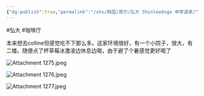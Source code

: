 ```yaml
---
{"dg-publish":true,"permalink":"/xhs/韩国/首尔/弘大 Shinleedoga 申李道家/","tags":["rednote","首尔"],"created":"2024-09-10","updated":"2025-04-04T21:49:46.759+08:00"}
---
```


#弘大 #咖啡厅 

本来想去colline但感觉吃不下那么多。这家环境很好，有一个小院子，很大，有二楼。随便点了杯草莓冰激凌边休息边喝，由于避了个暑感觉更好喝了

![Attachment 1275.jpeg](/img/user/xhs/%E9%9F%A9%E5%9B%BD/%E9%A6%96%E5%B0%94/photo-%E9%A6%96%E5%B0%94/Attachment%201275.jpeg)


![Attachment 1276.jpeg](/img/user/xhs/%E9%9F%A9%E5%9B%BD/%E9%A6%96%E5%B0%94/photo-%E9%A6%96%E5%B0%94/Attachment%201276.jpeg)


![Attachment 1277.jpeg](/img/user/xhs/%E9%9F%A9%E5%9B%BD/%E9%A6%96%E5%B0%94/photo-%E9%A6%96%E5%B0%94/Attachment%201277.jpeg)